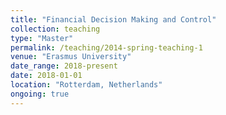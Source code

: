 ```yaml
---
title: "Financial Decision Making and Control"
collection: teaching
type: "Master"
permalink: /teaching/2014-spring-teaching-1
venue: "Erasmus University"
date_range: 2018-present
date: 2018-01-01
location: "Rotterdam, Netherlands"
ongoing: true
---
```

